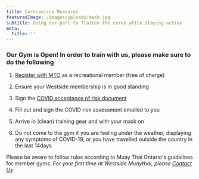 ```yaml
---
title: Coronavirus Measures
featuredImage: /images/uploads/mask.jpg
subtitle: Doing our part to flatten the curve while staying active
meta:
  title: ''
---
```


### Our Gym is Open! In order to train with us, please make sure to do the following

1. [Register with MTO](https://muaythaiontario.org/documents/recreational-membership/?fbclid=IwAR2-K-v2LzVVhJF9mDoUYHUR-lLex6anHB-zibIHul5rJU2QVH3ahVbcQcg) as a recreational member (free of charge)

2. Ensure your Westside membership is in good standing

3. Sign the [COVID acceptance of risk document](https://www.gigaprofits.com/software/waiver.aspx?clb=RAJcwPGZD8hojWAZTX+aaG78R+iKXwqKYhkjTdtY44KsWd/6667UIw==&adm=+DOeNCdtIwlPFs5HkopokvEBP20nbuz6Pg677yqh3VtxtdV9SamOCQ==&termid=uNbOFU1ohqZlVaHpW1nLvlAZfL0TCGcS83JTOUibeaccRwonTMcvSg==&rlt=0)

4. Fill out and sign the COVID risk assessment emailed to you

5. Arrive in (clean) training gear and with your mask on

6. Do not come to the gym if you are feeling under the weather, displaying any symptoms of COVID-19, or you have travelled outside the country in the last 14days

Please be aware to follow rules according to Muay Thai Ontario's guidelines for member gyms.
_For your first time at Westside Muaythai, please [Contact Us](/contact)_
